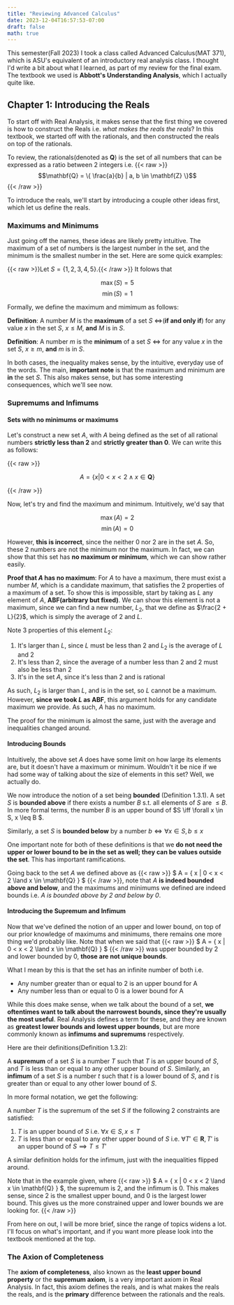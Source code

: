 ```yaml
---
title: "Reviewing Advanced Calculus"
date: 2023-12-04T16:57:53-07:00
draft: false
math: true
---
```


This semester(Fall 2023) I took a class called Advanced Calculus(MAT 371), which is ASU's equivalent of an introductory real analysis class. I thought I'd write a bit about what I learned, as part of my review for the final exam. The textbook we used is **Abbott's Understanding Analysis**, which I actually quite like.

## Chapter 1: Introducing the Reals
To start off with Real Analysis, it makes sense that the first thing we covered is how to construct the Reals i.e. *what makes the reals the reals*? In this textbook, we started off with the rationals, and then constructed the reals on top of the rationals.

To review, the rationals(denoted as $\mathbf{Q}$) is the set of all numbers that can be expressed as a ratio between 2 integers i.e. 
{{< raw >}}
$$\mathbf{Q} = \{ \frac{a}{b} | a, b \in \mathbf{Z} \}$$
{{< /raw >}}

To introduce the reals, we'll start by introducing a couple other ideas first, which let us define the reals.

### Maximums and Minimums
Just going off the names, these ideas are likely pretty intuitive. The maximum of a set of numbers is the largest number in the set, and the minimum is the smallest number in the set. Here are some quick examples:

{{< raw >}}Let $S = \{1, 2, 3, 4, 5\}$.{{< /raw >}} It folows that

$$ \max(S) = 5 $$
$$ \min(S) = 1 $$

Formally, we define the maximum and mimimum as follows:

**Definition**: A number $M$ is the **maximum** of a set $S$ $\iff$(**if and only if**) for any value $x$ in the set $S$, $x \leq M$, **and** $M$ is in $S$.

**Definition**: A number $m$ is the **minimum** of a set $S$ $\iff$ for any value $x$ in the set $S$, $x \geq m$, **and** $m$ is in $S$.

In both cases, the inequality makes sense, by the intuitive, everyday use of the words. The main, **important note** is that the maximum and minimum are **in** the set $S$. This also makes sense, but has some interesting consequences, which we'll see now.

### Supremums and Infimums

#### Sets with no minimums or maximums
Let's construct a new set $A$, with $A$ being defined as the set of all rational numbers **strictly less than 2** and **strictly greater than 0**. We can write this as follows:

{{< raw >}}

$$ A = \{ x | 0 < x < 2 \land x \in \mathbf{Q} \} $$

{{< /raw >}}

Now, let's try and find the maximum and minimum. Intuitively, we'd say that

$$ \max(A) = 2 $$
$$ \min(A) = 0 $$

However, **this is incorrect**, since the neither 0 nor 2 are in the set $A$. So, these 2 numbers are not the minimum nor the maximum. In fact, we can show that this set has **no maximum or minimum**, which we can show rather easily.

**Proof that $A$ has no maximum**: For $A$ to have a maximum, there must exist a number $M$, which is a candidate maximum, that satisfies the 2 properties of a maximum of a set. To show this is impossible, start by taking as $L$ any element of $A$, **ABF(arbitrary but fixed)**. We can show this element is not a maximum, since we can find a new number, $L_2$, that we define as $\frac{2 + L}{2}$, which is simply the average of 2 and $L$.

Note 3 properties of this element $L_2$:

1. It's larger than $L$, since $L$ must be less than 2 and $L_2$ is the average of $L$ and 2
2. It's less than 2, since the average of a number less than 2 and 2 must also be less than 2
3. It's in the set $A$, since it's less than 2 and is rational

As such, $L_2$ is larger than $L$, and is in the set, so $L$ cannot be a maximum. However, **since we took $L$ as ABF**, this argument holds for any candidate maximum we provide. As such, $A$ has no maximum.

The proof for the minimum is almost the same, just with the average and inequalities changed around.

#### Introducing Bounds
Intuitively, the above set $A$ does have some limit on how large its elements are, but it doesn't have a maximum or minimum. Wouldn't it be nice if we had some way of talking about the size of elements in this set? Well, we actually do.

We now introduce the notion of a set being **bounded** (Definition 1.3.1). A set $S$ is **bounded above** if there exists a number $B$ s.t. all elements of $S$ are $\leq B$. In more formal terms, the number $B$ is an upper bound of $S \iff \forall x \in S, x \leq B $.

Similarly, a set $S$ is **bounded below** by a number $b \iff \forall x \in S, b \leq x$

One important note for both of these definitions is that we **do not need the upper or lower bound to be in the set as well; they can be values outside the set**. This has important ramifications.

Going back to the set $A$ we defined above as 
{{< raw >}}
$ A = \{ x | 0 < x < 2 \land x \in \mathbf{Q} \} $
{{< /raw >}}, note that $A$ **is indeed bounded above and below**, and the maximums and minimums we defined are indeed bounds i.e. *A is bounded above by 2 and below by 0*.

#### Introducing the Supremum and Infimum
Now that we've defined the notion of an upper and lower bound, on top of our prior knowledge of maximums and minimums, there remains one more thing we'd probably like. Note that when we said that {{< raw >}}
$ A = \{ x | 0 < x < 2 \land x \in \mathbf{Q} \} $
{{< /raw >}} was upper bounded by 2 and lower bounded by 0, **those are not unique bounds**.

What I mean by this is that the set has an infinite number of both i.e. 

- Any number greater than or equal to 2 is an upper bound for A
- Any number less than or equal to 0 is a lower bound for A

While this does make sense, when we talk about the bound of a set, **we oftentimes want to talk about the narrowest bounds, since they're usually the most useful**. Real Analysis defines a term for these, and they are known as **greatest lower bounds and lowest upper bounds**, but are more commonly known as **infimums and supremums** respectively.

Here are their definitions(Definition 1.3.2):

A **supremum** of a set $S$ is a number $T$ such that $T$ is an upper bound of $S$, and $T$ is less than or equal to any other upper bound of $S$. Similarly, an **infimum** of a set $S$ is a number $t$ such that $t$ is a lower bound of $S$, and $t$ is greater than or equal to any other lower bound of $S$.

In more formal notation, we get the following:

A number $T$ is the supremum of the set $S$ if the following 2 constraints are satisfied:
1. $T$ is an upper bound of $S$ i.e. $\forall x \in S, x \leq T$
2. $T$ is less than or equal to any other upper bound of $S$ i.e. $\forall T' \in \mathbf{R}, T' \text{ is an upper bound of } S \implies T \leq T'$

A similar definition holds for the infimum, just with the inequalities flipped around.

Note that in the example given, where 
{{< raw >}}
$ A = \{ x | 0 < x < 2 \land x \in \mathbf{Q} \} $, the supremum is 2, and the infimum is 0. This makes sense, since 2 is the smallest upper bound, and 0 is the largest lower bound. This gives us the more constrained upper and lower bounds we are looking for.
{{< /raw >}}

From here on out, I will be more brief, since the range of topics widens a lot. I'll focus on what's important, and if you want more please look into the textbook mentioned at the top.

### The Axion of Completeness
The **axiom of completeness**, also known as the **least upper bound property** or the **supremum axiom**, is a very important axiom in Real Analysis. In fact, this axiom defines the reals, and is what makes the reals the reals, and is the **primary** difference between the rationals and the reals.